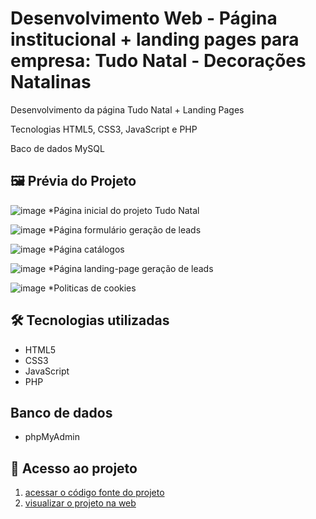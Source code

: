 # Desenvolvimento Web - Página institucional + landing pages para empresa: Tudo Natal - Decorações Natalinas

Desenvolvimento da página Tudo Natal + Landing Pages

Tecnologias HTML5, CSS3, JavaScript e PHP

Baco de dados MySQL 

## 🖼 Prévia do Projeto 
![image](https://github.com/user-attachments/assets/8419d2ff-f37b-4595-a5c4-5b924112e32d)
*Página inicial do projeto Tudo Natal

![image](https://github.com/user-attachments/assets/7b97a0ec-2074-4fc8-8633-824e35e99062)
*Página formulário geração de leads

![image](https://github.com/user-attachments/assets/d514c5da-b3bd-4e8d-9777-e2e87a3dff34)
*Página catálogos

![image](https://github.com/user-attachments/assets/2b24d61c-1c11-4484-9af3-73d7202f84ef)
*Página landing-page geração de leads

![image](https://github.com/user-attachments/assets/f277f779-d661-4712-8df3-aa6a3025f3d1)
*Politicas de cookies

## 🛠 Tecnologias utilizadas

- HTML5
- CSS3
- JavaScript
- PHP

## Banco de dados
- phpMyAdmin 

## 📁 Acesso ao projeto

1. [acessar o código fonte do projeto](https://github.com/viniciusalmeidaalves/projeto-web-institucional-landing-pages-tudo-natal/tree/main)
2. [visualizar o projeto na web](https://www.institucional.tudonatal.com.br/)
